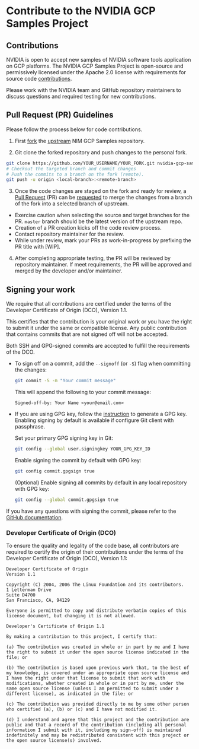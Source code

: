 # Contribute to the NVIDIA GCP Samples Project

## Contributions
NVIDIA is open to accept new samples of NVIDIA software tools application on GCP platforms. The NVIDIA GCP Samples Project is open-source and permissively licensed under the Apache 2.0 license with requirements for source code [contributions](#signing).

Please work with the NVIDIA team and GitHub repository maintainers to discuss questions and required testing for new contributions.

## Pull Request (PR) Guidelines
Please follow the process below for code contributions.

1. First [fork](https://help.github.com/en/articles/fork-a-repo) the [upstream](https://github.com/NVIDIA/nvidia-gcp-samples) NIM GCP Samples repository.

2. Git clone the forked repository and push changes to the personal fork.

  ```bash
git clone https://github.com/YOUR_USERNAME/YOUR_FORK.git nvidia-gcp-samples
# Checkout the targeted branch and commit changes
# Push the commits to a branch on the fork (remote).
git push -u origin <local-branch>:<remote-branch>
  ```

3. Once the code changes are staged on the fork and ready for review, a [Pull Request](https://help.github.com/en/articles/about-pull-requests) (PR) can be [requested](https://help.github.com/en/articles/creating-a-pull-request) to merge the changes from a branch of the fork into a selected branch of upstream.
  * Exercise caution when selecting the source and target branches for the PR. 
    `master` branch should be the latest version of the upstream repo.
  * Creation of a PR creation kicks off the code review process.
  * Contact repository maintainer for the review.
  * While under review, mark your PRs as work-in-progress by prefixing the PR title with [WIP].

4. After completing appropriate testing, the PR will be reviewed by repository maintainer. If meet requirements, the PR will be approved and merged by the developer and/or maintainer.


## <a name="signing"></a>Signing your work

We require that all contributions are certified under the terms of the Developer Certificate of Origin (DCO), Version 1.1.

This certifies that the contribution is your original work or you have the right to submit it under the same or compatible license. Any public contribution that contains commits that are not signed off will not be accepted.

Both SSH and GPG-signed commits are accepted to fulfill the requirements of the DCO.

- To sign off on a commit, add the `--signoff` (or `-S`) flag when committing the changes:
   ```bash
   git commit -S -m "Your commit message"
   ```
   This will append the following to your commit message:
   ```
   Signed-off-by: Your Name <your@email.com>
   ```

- If you are using GPG key, follow the [instruction](https://docs.github.com/en/authentication/managing-commit-signature-verification/generating-a-new-gpg-key) to generate a GPG key. Enabling signing by default is available if configure Git client with passphrase. 

   Set your primary GPG signing key in Git:
   ```bash
   git config --global user.signingkey YOUR_GPG_KEY_ID
   ```
   Enable signing the commit by default with GPG key:
   ```bash
   git config commit.gpgsign true
   ```
   (Optional) Enable signing all commits by default in any local repository with GPG key:
   ```bash
   git config --global commit.gpgsign true
   ```

If you have any questions with signing the commit, please refer to the [GitHub documentation](https://docs.github.com/en/authentication/managing-commit-signature-verification/signing-commits).


### Developer Certificate of Origin (DCO)

To ensure the quality and legality of the code base, all contributors are required to certify the origin of their contributions under the terms of the Developer Certificate of Origin (DCO), Version 1.1:

  ```
  Developer Certificate of Origin
  Version 1.1

  Copyright (C) 2004, 2006 The Linux Foundation and its contributors.
  1 Letterman Drive
  Suite D4700
  San Francisco, CA, 94129

  Everyone is permitted to copy and distribute verbatim copies of this license document, but changing it is not allowed.

  Developer's Certificate of Origin 1.1

  By making a contribution to this project, I certify that:

  (a) The contribution was created in whole or in part by me and I have the right to submit it under the open source license indicated in the file; or

  (b) The contribution is based upon previous work that, to the best of my knowledge, is covered under an appropriate open source license and I have the right under that license to submit that work with modifications, whether created in whole or in part by me, under the same open source license (unless I am permitted to submit under a different license), as indicated in the file; or

  (c) The contribution was provided directly to me by some other person who certified (a), (b) or (c) and I have not modified it.

  (d) I understand and agree that this project and the contribution are public and that a record of the contribution (including all personal information I submit with it, including my sign-off) is maintained indefinitely and may be redistributed consistent with this project or the open source license(s) involved.
  ```

